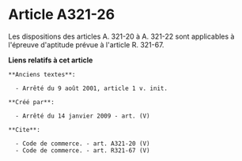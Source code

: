 # Article A321-26

Les dispositions des articles A. 321-20 à A. 321-22 sont applicables à l'épreuve d'aptitude prévue à l'article R. 321-67.

**Liens relatifs à cet article**

	**Anciens textes**:

	  - Arrêté du 9 août 2001, article 1 v. init.

	**Créé par**:

	  - Arrêté du 14 janvier 2009 - art. (V)

	**Cite**:

	  - Code de commerce. - art. A321-20 (V)
	  - Code de commerce. - art. R321-67 (V)
